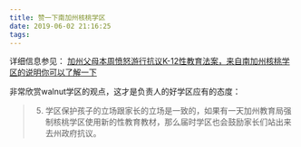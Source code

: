 ```yaml
---
title: 赞一下南加州核桃学区
date: 2019-06-02 21:16:25
tags:
---
```


详细信息参见：
[加州父母本周愤怒游行抗议K-12性教育法案，来自南加州核桃学区的说明你可以了解一下](https://www.guruin.com/news/11837?platform=ios&version=2.3.7)

非常欣赏walnut学区的观点，这才是负责人的好学区应有的态度：

> 5. 学区保护孩子的立场跟家长的立场是一致的，如果有一天加州教育局强制核桃学区使用新的性教育教材，那么届时学区也会鼓励家长们站出来去州政府抗议。

